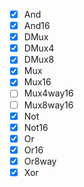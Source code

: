 - [x] And
- [x] And16
- [x] DMux
- [x] DMux4
- [x] DMux8
- [x] Mux
- [x] Mux16
- [ ] Mux4way16
- [ ] Mux8way16
- [x] Not
- [x] Not16
- [x] Or
- [x] Or16
- [x] Or8way
- [x] Xor
